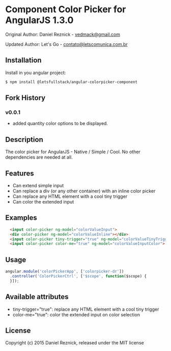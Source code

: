 # Component Color Picker for AngularJS 1.3.0

Original Author: Daniel Reznick - vedmack@gmail.com

Updated Author: Let's Go - contato@letscomunica.com.br
 
## Installation

Install in you angular project:

```bash
$ npm install @letsfullstack/angular-colorpicker-component
```

## Fork History

### v0.0.1

+ added quantity color options to be displayed.

## Description

The color picker for AngularJS - Native / Simple / Cool. No other dependencies are needed at all.

## Features

- Can extend simple input
- Can replace a div (or any other container) with an inline color picker
- Can replace any HTML element with a cool tiny trigger
- Can color the extended input

## Examples

```html
  <input color-picker ng-model="colorValueInput">
  <div color-picker ng-model="colorValueInline"></div>
  <input color-picker tiny-trigger="true" ng-model="colorValueTinyTrigger">
  <input color-picker color-me="true" ng-model="colorValueInputColor">
```

## Usage

```javascript
angular.module('colorPickerApp', ['colorpicker-dr'])
  .controller('ColorPickerCtrl', ['$scope', function($scope) {
  }]);
```

## Available attributes

* tiny-trigger="true": replace any HTML element with a cool tiny trigger
* color-me="true": color the extended input on color selection

## License

Copyright (c) 2015 Daniel Reznick, released under the MIT license
